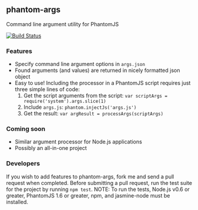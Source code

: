 phantom-args
-----------

Command line argument utility for PhantomJS

[![Build Status](https://secure.travis-ci.org/rahulsmehta/phantom-args.png)](http://travis-ci.org/rahulsmehta/phantom-args)


### Features
* Specify command line argument options in `args.json`
* Found arguments (and values) are returned in nicely formatted json object
* Easy to use! Including the processor in a PhantomJS script requires just three simple lines of code:
	1. Get the script arguments from the script: `var scriptArgs = require('system').args.slice(1)`
	2. Include `args.js`: `phantom.injectJs('args.js')`
	3. Get the result: `var argResult = processArgs(scriptArgs)`

### Coming soon
* Similar argument processor for Node.js applications
* Possibly an all-in-one project

### Developers
If you wish to add features to phantom-args, fork me and send a pull request when completed. Before submitting a pull request, run the test suite for the project by running `npm test`. NOTE: To run the tests, Node.js v0.6 or greater, PhantomJS 1.6 or greater, npm, and jasmine-node must be installed. 

